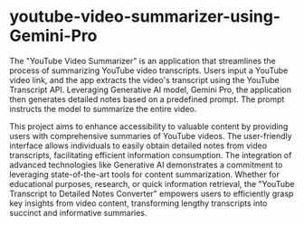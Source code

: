 # youtube-video-summarizer-using-Gemini-Pro

The "YouTube Video Summarizer" is an application that streamlines the process of summarizing YouTube video transcripts. Users input a YouTube video link, and the app extracts the video's transcript using the YouTube Transcript API. Leveraging Generative AI model, Gemini Pro, the application then generates detailed notes based on a predefined prompt. The prompt instructs the model to summarize the entire video.

This project aims to enhance accessibility to valuable content by providing users with comprehensive summaries of YouTube videos. The user-friendly interface allows individuals to easily obtain detailed notes from video transcripts, facilitating efficient information consumption. The integration of advanced technologies like Generative AI demonstrates a commitment to leveraging state-of-the-art tools for content summarization. Whether for educational purposes, research, or quick information retrieval, the "YouTube Transcript to Detailed Notes Converter" empowers users to efficiently grasp key insights from video content, transforming lengthy transcripts into succinct and informative summaries.
